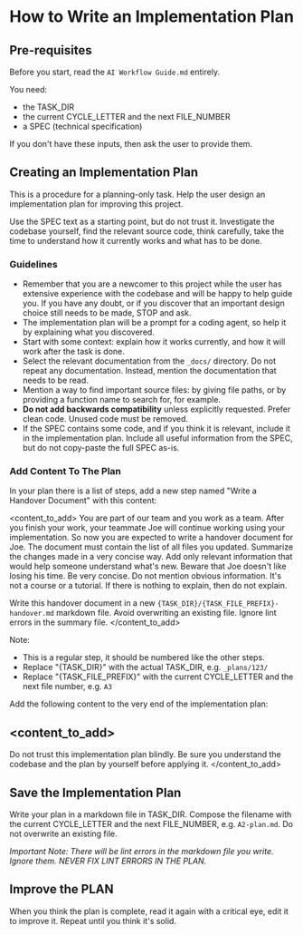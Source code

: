 # How to Write an Implementation Plan

## Pre-requisites

Before you start, read the `AI Workflow Guide.md` entirely.

You need:

- the TASK_DIR
- the current CYCLE_LETTER and the next FILE_NUMBER
- a SPEC (technical specification)

If you don't have these inputs, then ask the user to provide them.

## Creating an Implementation Plan

This is a procedure for a planning-only task. Help the user design an implementation plan for improving this project.

Use the SPEC text as a starting point, but do not trust it. Investigate the codebase yourself, find the relevant source code, think carefully, take the time to understand how it currently works and what has to be done.

### Guidelines

- Remember that you are a newcomer to this project while the user has extensive experience with the codebase and will be happy to help guide you. If you have any doubt, or if you discover that an important design choice still needs to be made, STOP and ask.
- The implementation plan will be a prompt for a coding agent, so help it by explaining what you discovered.
- Start with some context: explain how it works currently, and how it will work after the task is done.
- Select the relevant documentation from the `_docs/` directory. Do not repeat any documentation. Instead, mention the documentation that needs to be read.
- Mention a way to find important source files: by giving file paths, or by providing a function name to search for, for example.
- **Do not add backwards compatibility** unless explicitly requested. Prefer clean code. Unused code must be removed.
- If the SPEC contains some code, and if you think it is relevant, include it in the implementation plan. Include all useful information from the SPEC, but do not copy-paste the full SPEC as-is.

### Add Content To The Plan

In your plan there is a list of steps, add a new step named "Write a Handover Document" with this content:

<content_to_add>
You are part of our team and you work as a team. After you finish your work, your teammate Joe will continue working using your implementation. So now you are expected to write a handover document for Joe. The document must contain the list of all files you updated. Summarize the changes made in a very concise way. Add only relevant information that would help someone understand what's new. Beware that Joe doesn't like losing his time. Be very concise. Do not mention obvious information. It's not a course or a tutorial. If there is nothing to explain, then do not explain.

Write this handover document in a new `{TASK_DIR}/{TASK_FILE_PREFIX}-handover.md` markdown file. Avoid overwriting an existing file. Ignore lint errors in the summary file.
</content_to_add>

Note:

- This is a regular step, it should be numbered like the other steps.
- Replace "{TASK_DIR}" with the actual TASK_DIR, e.g. `_plans/123/`
- Replace "{TASK_FILE_PREFIX}" with the current CYCLE_LETTER and the next file number, e.g. `A3`

Add the following content to the very end of the implementation plan:

<content_to_add>
---

Do not trust this implementation plan blindly. Be sure you understand the codebase and the plan by yourself before applying it.
</content_to_add>

## Save the Implementation Plan

Write your plan in a markdown file in TASK_DIR. Compose the filename with the current CYCLE_LETTER and the next FILE_NUMBER, e.g. `A2-plan.md`. Do not overwrite an existing file.

_Important Note: There will be lint errors in the markdown file you write. Ignore them. NEVER FIX LINT ERRORS IN THE PLAN._

## Improve the PLAN

When you think the plan is complete, read it again with a critical eye, edit it to improve it. Repeat until you think it's solid.
